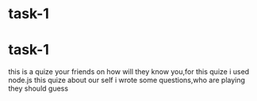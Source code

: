 # task-1
# task-1
this is a quize your friends on how will they know you,for this quize i used node.js
this quize about our self i wrote some questions,who are playing they should guess


 
